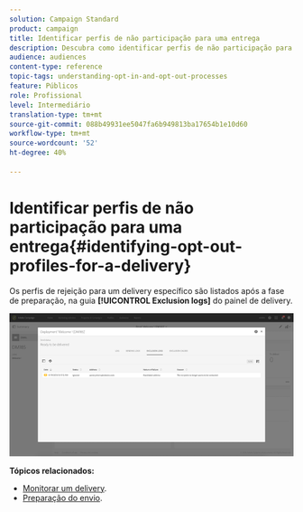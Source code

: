 ```yaml
---
solution: Campaign Standard
product: campaign
title: Identificar perfis de não participação para uma entrega
description: Descubra como identificar perfis de não participação para um delivery.
audience: audiences
content-type: reference
topic-tags: understanding-opt-in-and-opt-out-processes
feature: Públicos
role: Profissional
level: Intermediário
translation-type: tm+mt
source-git-commit: 088b49931ee5047fa6b949813ba17654b1e10d60
workflow-type: tm+mt
source-wordcount: '52'
ht-degree: 40%

---
```



# Identificar perfis de não participação para uma entrega{#identifying-opt-out-profiles-for-a-delivery}

Os perfis de rejeição para um delivery específico são listados após a fase de preparação, na guia **[!UICONTROL Exclusion logs]** do painel de delivery.

![](assets/exclusion_blocklisting.png)

**Tópicos relacionados:**

* [Monitorar um delivery](../../sending/using/monitoring-a-delivery.md#exclusion-logs).
* [Preparação do envio](../../sending/using/preparing-the-send.md).

